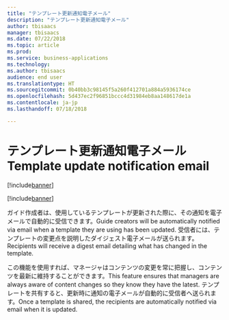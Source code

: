 ```yaml
---
title: "テンプレート更新通知電子メール"
description: "テンプレート更新通知電子メール"
author: tbisaacs
manager: tbisaacs
ms.date: 07/22/2018
ms.topic: article
ms.prod: 
ms.service: business-applications
ms.technology: 
ms.author: tbisaacs
audience: end user
ms.translationtype: HT
ms.sourcegitcommit: 0b40bb3c98145f5a260f412701a884a5936174ce
ms.openlocfilehash: 5d437ec2f96851bccc4d31984eb8aa148617de1a
ms.contentlocale: ja-jp
ms.lasthandoff: 07/18/2018

---
```

#  <a name="template-update-notification-email"></a><span data-ttu-id="35a37-103">テンプレート更新通知電子メール</span><span class="sxs-lookup"><span data-stu-id="35a37-103">Template update notification email</span></span>

[!include[banner](../../../includes/banner.md)]

[!include[banner](../../../includes/public-preview.md)]

<span data-ttu-id="35a37-104">ガイド作成者は、使用しているテンプレートが更新された際に、その通知を電子メールで自動的に受信できます。</span><span class="sxs-lookup"><span data-stu-id="35a37-104">Guide creators will be automatically notified via email when a template they are using has been updated.</span></span> <span data-ttu-id="35a37-105">受信者には、テンプレートの変更点を説明したダイジェスト電子メールが送られます。</span><span class="sxs-lookup"><span data-stu-id="35a37-105">Recipients will receive a digest email detailing what has changed in the template.</span></span> 

<span data-ttu-id="35a37-106">この機能を使用すれば、マネージャはコンテンツの変更を常に把握し、コンテンツを最新に維持することができます。</span><span class="sxs-lookup"><span data-stu-id="35a37-106">This feature ensures that managers are always aware of content changes so they know they have the latest.</span></span> <span data-ttu-id="35a37-107">テンプレートを共有すると、更新時に通知の電子メールが自動的に受信者へ送られます。</span><span class="sxs-lookup"><span data-stu-id="35a37-107">Once a template is shared, the recipients are automatically notified via email when it is updated.</span></span>

<!--
# Who uses this feature  
Managers
# License required
Talent license 
# Development status
In development
# Target timeframe
* Public Preview: June
* GA: July
-->

